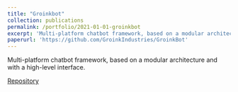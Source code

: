 ```yaml
---
title: "Groinkbot"
collection: publications
permalink: /portfolio/2021-01-01-groinkbot
excerpt: 'Multi-platform chatbot framework, based on a modular architecture and with a high-level interface.'
paperurl: 'https://github.com/GroinkIndustries/GroinkBot'
---
```

Multi-platform chatbot framework, based on a modular architecture and with a high-level interface.

[Repository](https://github.com/GroinkIndustries/GroinkBot)
